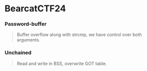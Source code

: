 BearcatCTF24
=======

<h3> Password-buffer </h3>

> Buffer overflow along with strcmp, we have control over both arguments.

<h3> Unchained </h3>

> Read and write in BSS, overwrite GOT table.
